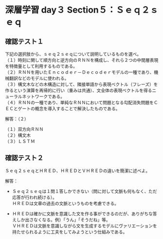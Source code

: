 # 深層学習 day３ Section５：Ｓｅｑ２ｓｅｑ

## 確認テスト１

下記の選択肢から、ｓｅｑ２ｓｅｑについて説明しているものを選べ。  
（１）時刻に関して順方向と逆方向のＲＮＮを構成し、それら２つの中間層表現を特徴量として利用するものである。  
（２）ＲＮＮを用いたＥｎｃｏｄｅｒ－Ｄｅｃｏｄｅｒモデルの一種であり、機械翻訳などのモデルに使われる。  
（３）構文木などの木構造に対して、隣接単語から表現ベクトル（フレーズ）を作るという演算を再帰的に行い（重みは共通）、文全体の表現ベクトルを得るニューラルネットワークである。  
（４）ＲＮＮの一種であり、単純なＲＮＮにおいて問題となる勾配消失問題をＣＥＣとゲートの概念を導入することで解決したものである。  


解答：（２）

（１）双方向ＲＮＮ  
（２）構文木  
（３）ＬＳＴＭ  
   

## 確認テスト２

Ｓｅｑ２ｓｅｑとＨＲＥＤ、ＨＲＥＤとＶＨＲＥＤの違いを簡潔に述べよ。


解答：

- Ｓｅｑ２ｓｅｑは１問１答しかできない（問に対して文脈も何もなく、ただ応答が行われ続ける）。  
ＨＲＥＤは文章の過去の文脈というものを考慮できる。  

- ＨＲＥＤは確かに文脈を意識した文を作る事ができるのだが、ありがちな答えしか出さなくなる。例）「うん」「そうだね」等。  
ＶＨＲＥＤは文脈を意識しながら文を生成するモデルにヴァリエーションを持たせられるように工夫をしてみようという仕組みである。




